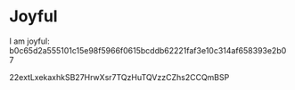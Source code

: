 # Joyful

I am joyful: b0c65d2a555101c15e98f5966f0615bcddb62221faf3e10c314af658393e2b07


22extLxekaxhkSB27HrwXsr7TQzHuTQVzzCZhs2CCQmBSP